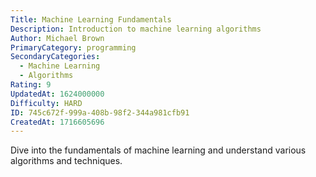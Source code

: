 ```yaml
---
Title: Machine Learning Fundamentals
Description: Introduction to machine learning algorithms
Author: Michael Brown
PrimaryCategory: programming
SecondaryCategories:
  - Machine Learning
  - Algorithms
Rating: 9
UpdatedAt: 1624000000
Difficulty: HARD
ID: 745c672f-999a-408b-98f2-344a981cfb91
CreatedAt: 1716605696
---
```

Dive into the fundamentals of machine learning and understand various algorithms and techniques.
